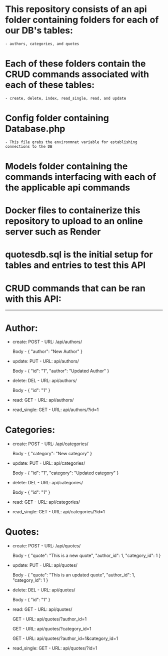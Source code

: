 # This repository consists of an api folder containing folders for each of our DB's tables:
    - authors, categories, and quotes

# Each of these folders contain the CRUD commands associated with each of these tables:
    - create, delete, index, read_single, read, and update

# Config folder containing Database.php
    - This file grabs the environmnet variable for establishing connections to the DB

# Models folder containing the commands interfacing with each of the applicable api commands

# Docker files to containerize this repository to upload to an online server such as Render

# quotesdb.sql is the initial setup for tables and entries to test this API

# CRUD commands that can be ran with this API:
----------------------------------------------
# Author:
- create:
    POST - URL: /api/authors/

    Body -  {
                "author": "New Author"
            }

- update:
    PUT - URL: api/authors/

    Body -  {
                "id": "1",
                "author": "Updated Author"
            }

- delete:
    DEL - URL: api/authors/

    Body -  {
                "id": "1"
            }

- read:
    GET - URL: api/authors/

- read_single:
    GET - URL: api/authors/?id=1


# Categories:
- create:
    POST - URL: /api/categories/

    Body -  {
                "category": "New category"
            }

- update:
    PUT - URL: api/categories/

    Body -  {
                "id": "1",
                "category": "Updated category"
            }

- delete:
    DEL - URL: api/categories/

    Body -  {
                "id": "1"
            }

- read:
    GET - URL: api/categories/

- read_single:
    GET - URL: api/categories/?id=1


# Quotes:
- create:
    POST - URL: /api/quotes/

    Body -  {
                "quote": "This is a new quote",
                "author_id": 1,
                "category_id": 1
            }

- update:
    PUT - URL: api/quotes/

    Body -  {
                "quote": "This is an updated quote",
                "author_id": 1,
                "category_id": 1
            }

- delete:
    DEL - URL: api/quotes/

    Body -  {
                "id": "1"
            }

- read:
    GET - URL: api/quotes/

    GET - URL: api/quotes/?author_id=1

    GET - URL: api/quotes/?category_id=1

    GET - URL: api/quotes/?author_id=1&category_id=1

- read_single:
    GET - URL: api/quotes/?id=1